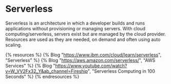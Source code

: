 # Serverless

Serverless is an architecture in which a developer builds and runs applications without provisioning or managing servers. With cloud computing/serverless, servers exist but are managed by the cloud provider. Resources are used as they are needed, on demand and often using auto scaling.

{% resources %}
  {% Blog "https://www.ibm.com/cloud/learn/serverless", "Serverless" %}
  {% Blog "https://aws.amazon.com/serverless/", "AWS Services" %}
  {% Blog "https://www.youtube.com/watch?v=W_VV2Fx32_Y&ab_channel=Fireship", "Serverless Computing in 100 Seconds" %}
{% endresources %}
